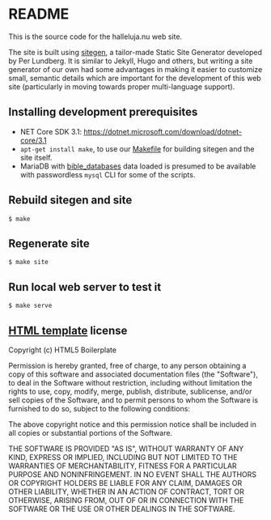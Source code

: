 # README

This is the source code for the halleluja.nu web site.

The site is built using [sitegen](https://github.com/perlun/sitegen), a
tailor-made Static Site Generator developed by Per Lundberg. It is similar to
Jekyll, Hugo and others, but writing a site generator of our own had some
advantages in making it easier to customize small, semantic details which are
important for the development of this web site (particularly in moving towards
proper multi-language support).

## Installing development prerequisites

- NET Core SDK 3.1: https://dotnet.microsoft.com/download/dotnet-core/3.1
- `apt-get install make`, to use our [Makefile](Makefile) for building sitegen
  and the site itself.
- MariaDB with [bible_databases](https://github.com/scrollmapper/bible_databases) data loaded is presumed to be available with passwordless `mysql` CLI for some of the scripts.

## Rebuild sitegen and site

```shell
$ make
```

## Regenerate site

```shell
$ make site
```

## Run local web server to test it

```shell
$ make serve
```

## [HTML template](https://github.com/h5bp/html5boilerplate.com) license

Copyright (c) HTML5 Boilerplate

Permission is hereby granted, free of charge, to any person obtaining a copy of
this software and associated documentation files (the "Software"), to deal in
the Software without restriction, including without limitation the rights to
use, copy, modify, merge, publish, distribute, sublicense, and/or sell copies
of the Software, and to permit persons to whom the Software is furnished to do
so, subject to the following conditions:

The above copyright notice and this permission notice shall be included in all
copies or substantial portions of the Software.

THE SOFTWARE IS PROVIDED "AS IS", WITHOUT WARRANTY OF ANY KIND, EXPRESS OR
IMPLIED, INCLUDING BUT NOT LIMITED TO THE WARRANTIES OF MERCHANTABILITY,
FITNESS FOR A PARTICULAR PURPOSE AND NONINFRINGEMENT. IN NO EVENT SHALL THE
AUTHORS OR COPYRIGHT HOLDERS BE LIABLE FOR ANY CLAIM, DAMAGES OR OTHER
LIABILITY, WHETHER IN AN ACTION OF CONTRACT, TORT OR OTHERWISE, ARISING FROM,
OUT OF OR IN CONNECTION WITH THE SOFTWARE OR THE USE OR OTHER DEALINGS IN THE
SOFTWARE.
